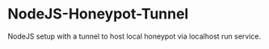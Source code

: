 # NodeJS-Honeypot-Tunnel
NodeJS setup with a tunnel to host local honeypot via localhost run service.
